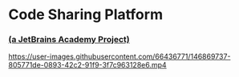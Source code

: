 # Code Sharing Platform
### <a href="https://hyperskill.org/projects/130" target="_blank">(a JetBrains Academy Project)</a>

https://user-images.githubusercontent.com/66436771/146869737-805771de-0893-42c2-91f9-3f7c963128e6.mp4
